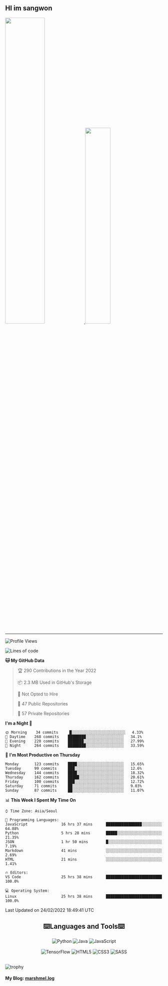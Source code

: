 ## HI im sangwon

<a href="#"> 
  <img src="https://github-readme-stats.vercel.app/api?username=nowgnas&theme=react&show_icons=true" width="50%">
</a>
<a href="#">
  <img src="https://github-readme-stats.vercel.app/api/top-langs/?username=nowgnas&theme=react&exclude_repo=Jagi,assignment&layout=compact" width="40%">
</a>

<!-- [![Solved.ac tier](http://mazassumnida.wtf/api/v2/generate_badge?boj=leo503801)](https://solved.ac/leo503801) -->

<hr>

<!--START_SECTION:waka-->
![Profile Views](http://img.shields.io/badge/Profile%20Views-11-blue)

![Lines of code](https://img.shields.io/badge/From%20Hello%20World%20I%27ve%20Written-380%20Thousand%20lines%20of%20code-blue)

**🐱 My GitHub Data** 

> 🏆 290 Contributions in the Year 2022
 > 
> 📦 2.3 MB Used in GitHub's Storage 
 > 
> 🚫 Not Opted to Hire
 > 
> 📜 47 Public Repositories 
 > 
> 🔑 57 Private Repositories  
 > 
**I'm a Night 🦉** 

```text
🌞 Morning    34 commits     █░░░░░░░░░░░░░░░░░░░░░░░░   4.33% 
🌆 Daytime    268 commits    ████████░░░░░░░░░░░░░░░░░   34.1% 
🌃 Evening    220 commits    ███████░░░░░░░░░░░░░░░░░░   27.99% 
🌙 Night      264 commits    ████████░░░░░░░░░░░░░░░░░   33.59%

```
📅 **I'm Most Productive on Thursday** 

```text
Monday       123 commits    ████░░░░░░░░░░░░░░░░░░░░░   15.65% 
Tuesday      99 commits     ███░░░░░░░░░░░░░░░░░░░░░░   12.6% 
Wednesday    144 commits    ████░░░░░░░░░░░░░░░░░░░░░   18.32% 
Thursday     162 commits    █████░░░░░░░░░░░░░░░░░░░░   20.61% 
Friday       100 commits    ███░░░░░░░░░░░░░░░░░░░░░░   12.72% 
Saturday     71 commits     ██░░░░░░░░░░░░░░░░░░░░░░░   9.03% 
Sunday       87 commits     ██░░░░░░░░░░░░░░░░░░░░░░░   11.07%

```


📊 **This Week I Spent My Time On** 

```text
⌚︎ Time Zone: Asia/Seoul

💬 Programming Languages: 
JavaScript               16 hrs 37 mins      ████████████████░░░░░░░░░   64.88% 
Python                   5 hrs 28 mins       █████░░░░░░░░░░░░░░░░░░░░   21.35% 
JSON                     1 hr 50 mins        █░░░░░░░░░░░░░░░░░░░░░░░░   7.19% 
Markdown                 41 mins             ░░░░░░░░░░░░░░░░░░░░░░░░░   2.69% 
HTML                     21 mins             ░░░░░░░░░░░░░░░░░░░░░░░░░   1.41%

🔥 Editors: 
VS Code                  25 hrs 38 mins      █████████████████████████   100.0%

💻 Operating System: 
Linux                    25 hrs 38 mins      █████████████████████████   100.0%

```


 Last Updated on 24/02/2022 18:49:41 UTC
<!--END_SECTION:waka-->

<div align="center">
  <h2>⌨️Languages and Tools⌨️</h2>
  <div align=flex>
    <img alt="Python" src="https://img.shields.io/badge/python-%2314354C.svg?style=for-the-badge&logo=python&logoColor=white"/>
    <img alt="Java" src="https://img.shields.io/badge/java-%23ED8B00.svg?style=for-the-badge&logo=java&logoColor=white"/>
    <img alt="JavaScript" src="https://img.shields.io/badge/javascript-%23FFFF00.svg?style=for-the-badge&logo=javascript&logoColor=darkblue"/>
  </div>
  <br>
  <div>
    <img alt="TensorFlow" src="https://img.shields.io/badge/TensorFlow-%23FF6F00.svg?style=for-the-badge&logo=TensorFlow&logoColor=white" />
    <img alt="HTML5" src="https://img.shields.io/badge/html5-%23E34F26.svg?style=for-the-badge&logo=html5&logoColor=white"/>
    <img alt="CSS3" src="https://img.shields.io/badge/css3-%231572B6.svg?style=for-the-badge&logo=css3&logoColor=white"/>
    <img alt="SASS" src="https://img.shields.io/badge/SASS-hotpink.svg?style=for-the-badge&logo=SASS&logoColor=white"/>
  </div>
</div>
<br>

![trophy](https://github-profile-trophy.vercel.app/?username=nowgnas&column=7&margin-w=15&margin-h=15)

#### My Blog: [marshmel.log](https://nowgnas.github.io/)

<!--
**Marshmellowon/Marshmellowon** is a ✨ _special_ ✨ repository because its `README.md` (this file) appears on your GitHub profile.

Here are some ideas to get you started:

- 🔭 I’m currently working on ...
- 🌱 I’m currently learning ...
- 👯 I’m looking to collaborate on ...
- 🤔 I’m looking for help with ...
- 💬 Ask me about ...
- 📫 How to reach me: ...
- 😄 Pronouns: ...
- ⚡ Fun fact: ...
-->
